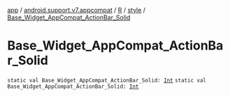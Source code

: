 [app](../../../index.md) / [android.support.v7.appcompat](../../index.md) / [R](../index.md) / [style](index.md) / [Base_Widget_AppCompat_ActionBar_Solid](.)

# Base_Widget_AppCompat_ActionBar_Solid

`static val Base_Widget_AppCompat_ActionBar_Solid: `[`Int`](https://kotlinlang.org/api/latest/jvm/stdlib/kotlin/-int/index.html)
`static val Base_Widget_AppCompat_ActionBar_Solid: `[`Int`](https://kotlinlang.org/api/latest/jvm/stdlib/kotlin/-int/index.html)